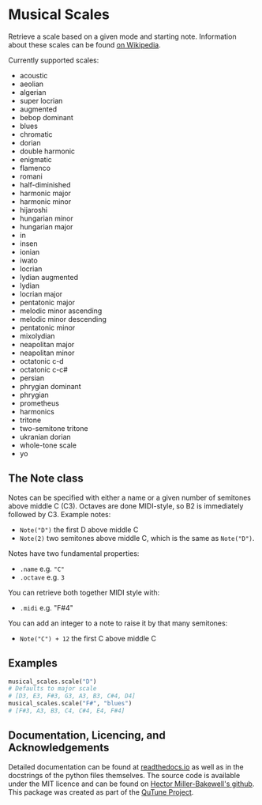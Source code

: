 # Musical Scales

Retrieve a scale based on a given mode and starting note.
Information about these scales can be found [on Wikipedia](https://en.wikipedia.org/wiki/List_of_musical_scales_and_modes).

Currently supported scales:
 - acoustic
 - aeolian
 - algerian
 - super locrian
 - augmented
 - bebop dominant
 - blues
 - chromatic
 - dorian
 - double harmonic
 - enigmatic
 - flamenco
 - romani
 - half-diminished
 - harmonic major
 - harmonic minor
 - hijaroshi
 - hungarian minor
 - hungarian major
 - in
 - insen
 - ionian
 - iwato
 - locrian
 - lydian augmented
 - lydian
 - locrian major
 - pentatonic major
 - melodic minor ascending
 - melodic minor descending
 - pentatonic minor
 - mixolydian
 - neapolitan major
 - neapolitan minor
 - octatonic c-d
 - octatonic c-c#
 - persian
 - phrygian dominant
 - phrygian
 - prometheus
 - harmonics
 - tritone
 - two-semitone tritone
 - ukranian dorian
 - whole-tone scale
 - yo

## The Note class

Notes can be specified with either a name or a given number of semitones above middle C (C3).
Octaves are done MIDI-style, so B2 is immediately followed by C3.
Example notes:
 - `Note("D")` the first D above middle C
 - `Note(2)` two semitones above middle C, which is the same as `Note("D")`.

Notes have two fundamental properties:
 - `.name` e.g. `"C"`
 - `.octave` e.g. `3`

You can retrieve both together MIDI style with:
 - `.midi` e.g. "F#4"

You can add an integer to a note to raise it by that many semitones:
 - `Note("C") + 12` the first C above middle C

## Examples
````py
musical_scales.scale("D")
# Defaults to major scale
# [D3, E3, F#3, G3, A3, B3, C#4, D4]
musical_scales.scale("F#", "blues")
# [F#3, A3, B3, C4, C#4, E4, F#4]
````


## Documentation, Licencing, and Acknowledgements

Detailed documentation can be found at [readthedocs.io](https://musical-scales.readthedocs.io/en/latest/) as well as
in the docstrings of the python files themselves.
The source code is available under the MIT licence and can be found
on [Hector Miller-Bakewell's github](https://github.com/hmillerbakewell/musical-scales).
This package was created as part of the [QuTune Project](https://iccmr-quantum.github.io/).

